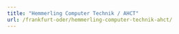 ```yaml
---
title: "Hemmerling Computer Technik / AHCT"
url: /frankfurt-oder/hemmerling-computer-technik-ahct/
---
```

